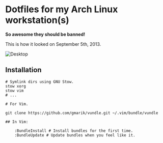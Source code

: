 # Dotfiles for my Arch Linux workstation(s)

**So awesome they should be banned!**

This is how it looked on September 5th, 2013.

![Desktop](https://raw.github.com/daGrevis/Dotfiles/master/desktop.jpg)

## Installation

~~~
# Symlink dirs using GNU Stow.
stow xorg
stow vim
# ...

# For Vim.

git clone https://github.com/gmarik/vundle.git ~/.vim/bundle/vundle

## In Vim:

    :BundleInstall # Install bundles for the first time.
    :BundleUpdate # Update bundles when you feel like it.
~~~
